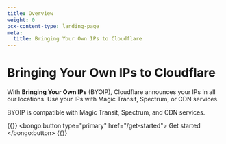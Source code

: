 ```yaml
---
title: Overview
weight: 0
pcx-content-type: landing-page
meta:
  title: Bringing Your Own IPs to Cloudflare
---
```


# Bringing Your Own IPs to Cloudflare

With **Bringing Your Own IPs** (BYOIP), Cloudflare announces your IPs in all our locations. Use your IPs with Magic Transit, Spectrum, or CDN services.

BYOIP is compatible with Magic Transit, Spectrum, and CDN services.

{{<button-group>}}
  <bongo:button type="primary" href="/get-started">
    Get started
  </bongo:button>
{{</button-group>}}